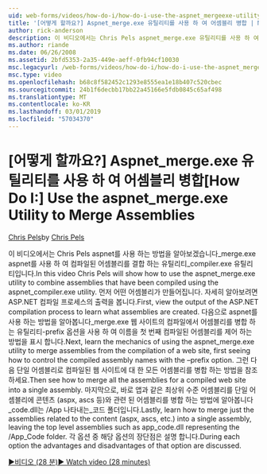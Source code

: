 ```yaml
---
uid: web-forms/videos/how-do-i/how-do-i-use-the-aspnet_mergeexe-utility-to-merge-assemblies
title: '[어떻게 할까요?] Aspnet_merge.exe 유틸리티를 사용 하 여 어셈블리 병합 | Microsoft Docs'
author: rick-anderson
description: 이 비디오에서는 Chris Pels aspnet_merge.exe 유틸리티를 사용 하 여 aspnet_compiler.exe 유틸리티를 사용 하 여 컴파일된 어셈블리를 결합 하는 방법을 알아보겠습니다...
ms.author: riande
ms.date: 06/26/2008
ms.assetid: 2bfd5353-2a35-449e-aeff-0fb94cf10030
msc.legacyurl: /web-forms/videos/how-do-i/how-do-i-use-the-aspnet_mergeexe-utility-to-merge-assemblies
msc.type: video
ms.openlocfilehash: b68c8f582452c1293e8555ea1e18b407c520cbec
ms.sourcegitcommit: 24b1f6decbb17bb22a45166e5fdb0845c65af498
ms.translationtype: MT
ms.contentlocale: ko-KR
ms.lasthandoff: 03/01/2019
ms.locfileid: "57034370"
---
```

<a name="how-do-i-use-the-aspnetmergeexe-utility-to-merge-assemblies"></a><span data-ttu-id="e4068-103">[어떻게 할까요?] Aspnet_merge.exe 유틸리티를 사용 하 여 어셈블리 병합</span><span class="sxs-lookup"><span data-stu-id="e4068-103">[How Do I:] Use the aspnet_merge.exe Utility to Merge Assemblies</span></span>
====================
<span data-ttu-id="e4068-104">[Chris Pels](https://twitter.com/chrispels)</span><span class="sxs-lookup"><span data-stu-id="e4068-104">by [Chris Pels](https://twitter.com/chrispels)</span></span>

<span data-ttu-id="e4068-105">이 비디오에서는 Chris Pels aspnet를 사용 하는 방법을 알아보겠습니다\_merge.exe aspnet를 사용 하 여 컴파일된 어셈블리를 결합 하는 유틸리티\_compiler.exe 유틸리티입니다.</span><span class="sxs-lookup"><span data-stu-id="e4068-105">In this video Chris Pels will show how to use the aspnet\_merge.exe utility to combine assemblies that have been compiled using the aspnet\_compiler.exe utility.</span></span> <span data-ttu-id="e4068-106">먼저 어떤 어셈블리가 만들어집니다. 자세히 알아보려면 ASP.NET 컴파일 프로세스의 출력을 봅니다.</span><span class="sxs-lookup"><span data-stu-id="e4068-106">First, view the output of the ASP.NET compilation process to learn what assemblies are created.</span></span> <span data-ttu-id="e4068-107">다음으로 aspnet를 사용 하는 방법을 알아봅니다\_merge.exe 웹 사이트의 컴파일에서 어셈블리를 병합 하는 유틸리티-prefix 옵션을 사용 하 여 이름을 첫 번째 컴파일된 어셈블리를 제어 하는 방법을 표시 합니다.</span><span class="sxs-lookup"><span data-stu-id="e4068-107">Next, learn the mechanics of using the aspnet\_merge.exe utility to merge assemblies from the compilation of a web site, first seeing how to control the compiled assembly names with the –prefix option.</span></span> <span data-ttu-id="e4068-108">그런 다음 단일 어셈블리로 컴파일된 웹 사이트에 대 한 모든 어셈블리를 병합 하는 방법을 참조 하세요.</span><span class="sxs-lookup"><span data-stu-id="e4068-108">Then see how to merge all the assemblies for a compiled web site into a single assembly.</span></span> <span data-ttu-id="e4068-109">마지막으로, 바로 앱과 같은 최상위 수준 어셈블리를 단일 어셈블리에 콘텐츠 (aspx, ascs 등)와 관련 된 어셈블리를 병합 하는 방법에 알아봅니다\_code.dll는 /App 나타내는\_코드 폴더입니다.</span><span class="sxs-lookup"><span data-stu-id="e4068-109">Lastly, learn how to merge just the assemblies related to the content (aspx, ascs, etc.) into a single assembly, leaving the top level assemblies such as app\_code.dll representing the /App\_Code folder.</span></span> <span data-ttu-id="e4068-110">각 옵션 중 해당 옵션의 장단점은 설명 합니다.</span><span class="sxs-lookup"><span data-stu-id="e4068-110">During each option the advantages and disadvantages of that option are discussed.</span></span>

[<span data-ttu-id="e4068-111">&#9654;비디오 (28 분)</span><span class="sxs-lookup"><span data-stu-id="e4068-111">&#9654; Watch video (28 minutes)</span></span>](https://channel9.msdn.com/Blogs/ASP-NET-Site-Videos/how-do-i-use-the-aspnet_mergeexe-utility-to-merge-assemblies)
